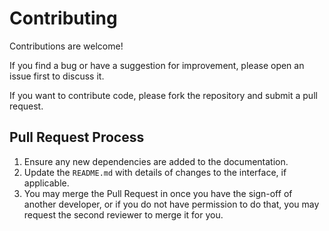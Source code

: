 # Contributing

Contributions are welcome!

If you find a bug or have a suggestion for improvement, please open an issue first to discuss it.

If you want to contribute code, please fork the repository and submit a pull request.

## Pull Request Process

1.  Ensure any new dependencies are added to the documentation.
2.  Update the `README.md` with details of changes to the interface, if applicable.
3.  You may merge the Pull Request in once you have the sign-off of another developer, or if you do not have permission to do that, you may request the second reviewer to merge it for you.
